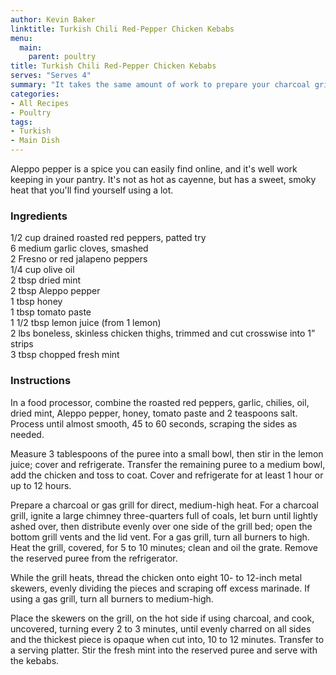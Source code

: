 ```yaml
---
author: Kevin Baker
linktitle: Turkish Chili Red-Pepper Chicken Kebabs
menu:
  main:
    parent: poultry
title: Turkish Chili Red-Pepper Chicken Kebabs
serves: "Serves 4"
summary: "It takes the same amount of work to prepare your charcoal grill no matter what you’re going to cook. So why go to all that trouble just to produce boring, dried out chicken breasts when you could make…well, when you could make this? These chicken skewers are spicy, deeply flavorful, beautifully colored, and unfailingly moist."
categories:
- All Recipes
- Poultry
tags:
- Turkish
- Main Dish
---
```

Aleppo pepper is a spice you can easily find online, and it's well work keeping in your pantry. It's not as hot as cayenne, but has a sweet, smoky heat that you'll find yourself using a lot.

### Ingredients

<div class="ingredient-list">
  
1/2 cup drained roasted red peppers, patted try  
6 medium garlic cloves, smashed  
2 Fresno or red jalapeno peppers  
1/4 cup olive oil  
2 tbsp dried mint  
2 tbsp Aleppo pepper  
1 tbsp honey  
1 tbsp tomato paste  
1 1/2 tbsp lemon juice (from 1 lemon)  
2 lbs boneless, skinless chicken thighs, trimmed and cut crosswise into 1” strips  
3 tbsp chopped fresh mint  

</div>

### Instructions
In a food processor, combine the roasted red peppers, garlic, chilies, oil, dried mint, Aleppo pepper, honey, tomato paste and 2 teaspoons salt. Process until almost smooth, 45 to 60 seconds, scraping the sides as needed.

Measure 3 tablespoons of the puree into a small bowl, then stir in the lemon juice; cover and refrigerate. Transfer the remaining puree to a medium bowl, add the chicken and toss to coat. Cover and refrigerate for at least 1 hour or up to 12 hours.

Prepare a charcoal or gas grill for direct, medium-high heat. For a charcoal grill, ignite a large chimney three-quarters full of coals, let burn until lightly ashed over, then distribute evenly over one side of the grill bed; open the bottom grill vents and the lid vent. For a gas grill, turn all burners to high. Heat the grill, covered, for 5 to 10 minutes; clean and oil the grate. Remove the reserved puree from the refrigerator.

While the grill heats, thread the chicken onto eight 10- to 12-inch metal skewers, evenly dividing the pieces and scraping off excess marinade. If using a gas grill, turn all burners to medium-high. 

Place the skewers on the grill, on the hot side if using charcoal, and cook, uncovered, turning every 2 to 3 minutes, until evenly charred on all sides and the thickest piece is opaque when cut into, 10 to 12 minutes. Transfer to a serving platter. Stir the fresh mint into the reserved puree and serve with the kebabs.
